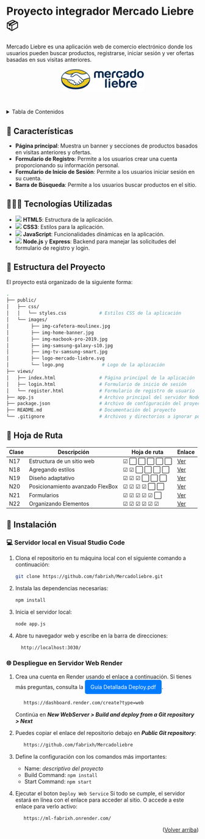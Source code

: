 <a id="readme-top"></a>
# Proyecto integrador Mercado Liebre 📦

Mercado Liebre es una aplicación web de comercio electrónico donde los usuarios pueden buscar productos, registrarse, iniciar sesión y ver ofertas basadas en sus visitas anteriores.

<a href="https://ml-fabrixh.onrender.com/" style="display: block; text-align: center;">
  <img src="./public/images/logo-mercado-liebre.svg" alt="Vista de Mercado Liebre" width="220">
</a>

<br> <!-- Salto de línea -->

<details>
  <summary>Tabla de Contenidos</summary>
  <ol>
    <li><a href="#readme-top"><sub>Inicio</sub></a></li>
    <li><a href="https://github.com/fabrixh/Mercadoliebre?tab=readme-ov-file#-características"><sub>Características</sub></a></li>
    <li><a href="https://github.com/fabrixh/Mercadoliebre?tab=readme-ov-file#-tecnologías-utilizadas"><sub>Tecnologías Utilizadas</sub></a></li>
    <li><a href="https://github.com/fabrixh/Mercadoliebre?tab=readme-ov-file#-estructura-del-proyecto"><sub>Estructura del Proyecto</sub></a></li>
    <li><a href="https://github.com/fabrixh/Mercadoliebre?tab=readme-ov-file#-hoja-de-ruta"><sub>Hoja de Ruta</sub></a></li>
    <li><a href="https://github.com/fabrixh/Mercadoliebre?tab=readme-ov-file#-instalación"><sub>Instalación</sub></a></li>
    <ul>
      <li><a href="https://github.com/fabrixh/Mercadoliebre?tab=readme-ov-file#-servidor-local-en-visual-studio-code"><sub>Servidor local en Visual Studio Code</sub></a></li>
      <li><a href="https://github.com/fabrixh/Mercadoliebre?tab=readme-ov-file#-despliegue-en-servidor-web-render"><sub>Despliegue en Servidor Web Render</sub></a></li>
    </ul>
  </ol>
</details>

## 📑 Características

- **Página principal**: Muestra un banner y secciones de productos basados en visitas anteriores y ofertas.
- **Formulario de Registro**: Permite a los usuarios crear una cuenta proporcionando su información personal.
- **Formulario de Inicio de Sesión**: Permite a los usuarios iniciar sesión en su cuenta.
- **Barra de Búsqueda**: Permite a los usuarios buscar productos en el sitio.

## 👨🏻‍💻 Tecnologías Utilizadas


- <img src="https://cdn3.emoji.gg/emojis/HTML.png" width="16"> **HTML5**: Estructura de la aplicación.
- <img src="https://cdn3.emoji.gg/emojis/css.png" width="16"> **CSS3**: Estilos para la aplicación.
- <img src="https://cdn3.emoji.gg/emojis/node_js.png" width="16"> **JavaScript**: Funcionalidades dinámicas en la aplicación.
 - <img src="https://cdn3.emoji.gg/emojis/node_js.png" width="16"> **Node.js** y **Express**: Backend para manejar las solicitudes del formulario de registro y login.

## 📂 Estructura del Proyecto

El proyecto está organizado de la siguiente forma:



```bash
.
├── public/
│   ├── css/
│   │   └── styles.css            # Estilos CSS de la aplicación
│   └── images/
│        ├── img-cafetera-moulinex.jpg
│        ├── img-home-banner.jpg
│        ├── img-macbook-pro-2019.jpg
│        ├── img-samsung-galaxy-s10.jpg
│        ├── img-tv-samsung-smart.jpg
│        ├── logo-mercado-liebre.svg
│        └── logo.png              # Logo de la aplicación                 
├── views/
│   ├── index.html                # Página principal de la aplicación
│   ├── login.html                # Formulario de inicio de sesión
│   └── register.html             # Formulario de registro de usuario
├── app.js                        # Archivo principal del servidor Node.js
├── package.json                  # Archivo de configuración del proyecto y dependencias
├── README.md                     # Documentación del proyecto
└── .gitignore                    # Archivos y directorios a ignorar por Git
```

## 🎯 Hoja de Ruta

| Clase | Descripción | Hoja de ruta | Enlace |
|-------|-------------|--------------|--------|
| N17   | Estructura de un sitio web | &#9745; ⬜ ⬜ ⬜ ⬜ ⬜ | [Ver](https://drive.google.com/file/d/1L7st7e2N9_6o6Yk5yaTT0OZk4ad0YJHV/view) |
| N18   | Agregando estilos | &#9745; &#9745; ⬜ ⬜ ⬜ ⬜ | [Ver](https://drive.google.com/file/d/1P0k5uabfhBXmhtf_MalPUHWArxFtCX9U/view) |
| N19   | Diseño adaptativo | &#9745; &#9745; &#9745; ⬜ ⬜ ⬜ | [Ver](https://drive.google.com/file/d/1r7aFOtVMpLnFS3-aiA9eraNYp-5KRfqa/view) |
| N20   | Posicionamiento avanzado FlexBox | &#9745; &#9745; &#9745; &#9745; ⬜ ⬜ | [Ver](https://drive.google.com/file/d/1flX4YlO42VQC0YTCXYZsKN8FedsUykjV/view) |
| N21   | Formularios | &#9745; &#9745; &#9745; &#9745; &#9745; ⬜ | [Ver](https://drive.google.com/file/d/1RxTxwmrUCc0WOoRg6_hyqNzq2FMYNDs1/view) |
| N22   | Organizando Elementos | &#9745; &#9745; &#9745; &#9745; &#9745; &#9745; | [Ver](https://drive.google.com/file/d/1IZMZZQnK0auf_LFdOOUyl-tg63fjLSfw/view) |

 

## 🚀 Instalación

### 💻 Servidor local en Visual Studio Code

1. Clona el repositorio en tu máquina local con el siguiente comando a continuación:

   ```bash
   git clone https://github.com/fabrixh/Mercadoliebre.git

2. Instala las dependencias necesarias:

   ```bash
   npm install

3. Inicia el servidor local:
 
   ```bash
   node app.js

4. Abre tu navegador web y escribe en la barra de direcciones:


   ```bash
     http://localhost:3030/
    ```


   
### 🌐 Despliegue en Servidor Web Render

1. Crea una cuenta en Render usando el enlace a continuación. Si tienes más preguntas, consulta la <a href="https://drive.google.com/file/d/1vHm07KcydinAfDofaiOoAPcH4tkj6kL_/view" style="display: inline-block; padding: 10px 15px; background-color: #007BFF; color: white; text-decoration: none; border-radius: 5px;">Guía Detallada Deploy.pdf</a>.


   ```bash
      https://dashboard.render.com/create?type=web
    ```
      Continúa en ***New WebServer > Build and deploy from a Git repository > Next***


3. Puedes copiar el enlace del repositorio debajo en ***Public Git repository***:
   ```bash
      https://github.com/fabrixh/Mercadoliebre
    ```
4. Define la configuración con los comandos más importantes:
   - Name: *descriptivo del proyecto*
   - Build Command: ```npm install```
   - Start Command: ```npm start```

5. Ejecutar el boton ```Deploy Web Service``` Si todo se cumple, el servidor estará en línea con el enlace para acceder al sitio. O accede a este enlace para verlo activo:

   ```bash
      https://ml-fabrixh.onrender.com/
    ```
<p align="right">(<a href="#readme-top">Volver arriba</a>)</p>



